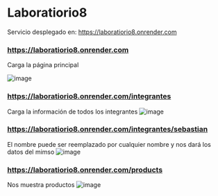 # Laboratiorio8

Servicio desplegado en: https://laboratiorio8.onrender.com

### https://laboratiorio8.onrender.com
Carga la página principal

![image](https://github.com/KevColomaDev/Laboratiorio8/assets/146954820/a43dc5e5-0de0-47c6-bbfd-fc0319a65e95)

### https://laboratiorio8.onrender.com/integrantes
Carga la información de todos los integrantes
![image](https://github.com/KevColomaDev/Laboratiorio8/assets/146954820/04fd13c0-7c09-4925-8c92-3e2632910d51)

### https://laboratiorio8.onrender.com/integrantes/sebastian
El nombre puede ser reemplazado por cualquier nombre y nos dará los datos del mimso
![image](https://github.com/KevColomaDev/Laboratiorio8/assets/146954820/2e1c09b9-7158-46eb-94bd-a32a97e4e373)

### https://laboratiorio8.onrender.com/products
Nos muestra productos
![image](https://github.com/KevColomaDev/Laboratiorio8/assets/146954820/e67b9e61-94f1-40ce-880f-ee4aac9b0f57)
